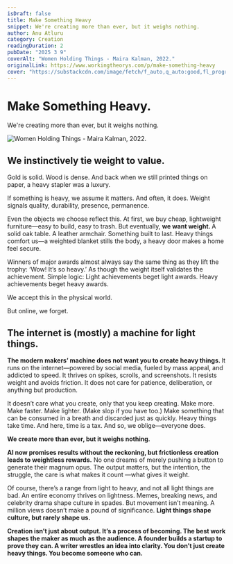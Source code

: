 ```yaml
---
isDraft: false
title: Make Something Heavy
snippet: We're creating more than ever, but it weighs nothing.
author: Anu Atluru 
category: Creation
readingDuration: 2
pubDate: "2025 3 9"
coverAlt: "Women Holding Things - Maira Kalman, 2022."
originalLink: https://www.workingtheorys.com/p/make-something-heavy
cover: "https://substackcdn.com/image/fetch/f_auto,q_auto:good,fl_progressive:steep/https%3A%2F%2Fsubstack-post-media.s3.amazonaws.com%2Fpublic%2Fimages%2Facc54571-c711-44a0-a529-a501d8565466_680x878.jpeg"
---
```


# Make Something Heavy.
We're creating more than ever, but it weighs nothing.

![Women Holding Things - Maira Kalman, 2022.](https://substackcdn.com/image/fetch/f_auto,q_auto:good,fl_progressive:steep/https%3A%2F%2Fsubstack-post-media.s3.amazonaws.com%2Fpublic%2Fimages%2Facc54571-c711-44a0-a529-a501d8565466_680x878.jpeg)

## We instinctively tie weight to value.
Gold is solid. Wood is dense. And back when we still printed things on paper, a heavy stapler was a luxury.

If something is heavy, we assume it matters. And often, it does. Weight signals quality, durability, presence, permanence.

Even the objects we choose reflect this. At first, we buy cheap, lightweight furniture—easy to build, easy to trash. But eventually, <strong> we want weight. </strong> A solid oak table. A leather armchair. Something built to last. Heavy things comfort us—a weighted blanket stills the body, a heavy door makes a home feel secure.

Winners of major awards almost always say the same thing as they lift the trophy: ‘Wow! It’s so heavy.’ As though the weight itself validates the achievement. Simple logic: Light achievements beget light awards. Heavy achievements beget heavy awards.

We accept this in the physical world.

But online, we forget.

## The internet is (mostly) a machine for light things.
<strong> The modern makers’ machine does not want you to create heavy things. </strong> It runs on the internet—powered by social media, fueled by mass appeal, and addicted to speed. It thrives on spikes, scrolls, and screenshots. It resists weight and avoids friction. It does not care for patience, deliberation, or anything but production.

It doesn’t care what you create, only that you keep creating. Make more. Make faster. Make lighter. (Make slop if you have too.) Make something that can be consumed in a breath and discarded just as quickly. Heavy things take time. And here, time is a tax. And so, we oblige—everyone does.

<strong> We create more than ever, but it weighs nothing. </strong>

<strong> AI now promises results without the reckoning, but frictionless creation leads to weightless rewards.</strong> No one dreams of merely pushing a button to generate their magnum opus. The output matters, but the intention, the struggle, the care is what makes it count —what gives it weight.

Of course, there’s a range from light to heavy, and not all light things are bad. An entire economy thrives on lightness. Memes, breaking news, and celebrity drama shape culture in spades. But movement isn’t meaning. A million views doesn’t make a pound of significance. <strong> Light things shape culture, but rarely shape us. </strong>

<strong>Creation isn’t just about output. It’s a process of becoming. The best work shapes the maker as much as the audience. A founder builds a startup to prove they can. A writer wrestles an idea into clarity. You don’t just create heavy things. You become someone who can. </strong>